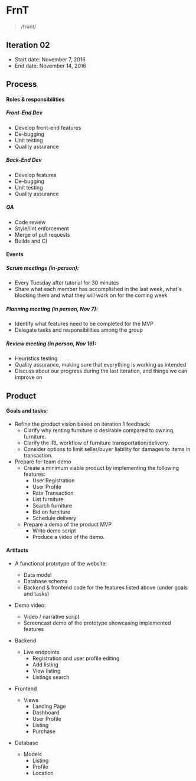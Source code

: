 # FrnT
> /frənt/

## Iteration 02

 * Start date: November 7, 2016
 * End date: November 14, 2016

## Process


#### Roles & responsibilities


##### Front-End Dev
- Develop front-end features
- De-bugging
- Unit testing
- Quality assurance

##### Back-End Dev
- Develop features 
- De-bugging
- Unit testing
- Quality assurance

##### QA
- Code review
- Style/lint enforcement
- Merge of pull requests
- Builds and CI


#### Events

##### Scrum meetings (in-person): 
- Every Tuesday after tutorial for 30 minutes
- Share what each member has accomplished in the last week, what's blocking them and what they will work on for the coming week


##### Planning meeting (in person, Nov 7):
- Identify what features need to be completed for the MVP
- Delegate tasks and responsibilities among the group
    
##### Review meeting (in person, Nov 16): 
- Heuristics testing
- Quality assurance, making sure that everything is working as intended
- Discuss about our progress during the last iteration, and things we can improve on


## Product

#### Goals and tasks:

* Refine the product vision based on iteration 1 feedback:
    - Clarify why renting furniture is desirable compared to owning furniture.
    - Clarify the IRL workflow of furniture transportation/delivery.
    - Consider options to limit seller/buyer liability for damages to items in transaction.
* Prepare for team demo
    - Create a minimum viable product by implementing the following features:
        - User Registration
        - User Profile
        - Rate Transaction
        - List furniture
        - Search furniture
        - Bid on furniture
        - Schedule delivery
    - Prepare a demo of the product MVP
        - Write demo script
        - Produce a video of the demo.

#### Artifacts

  * A functional prototype of the website:
    * Data model
    * Database schema
    * Backend & frontend code for the features listed above (under goals and tasks)
  * Demo video:
    * Video / narrative script
    * Screencast demo of the prototype showcasing implemented features

* Backend
    * Live endpoints
        *  Registration and user profile editing
        *  Add listing
        *  View listing
        *  Listings search

* Frontend
    * Views
        *   Landing Page
        *  Dashboard
        *  User Profile
        *  Listing
        *  Purchase

* Database
    * Models
        * Listing
        * Profile
        * Location  